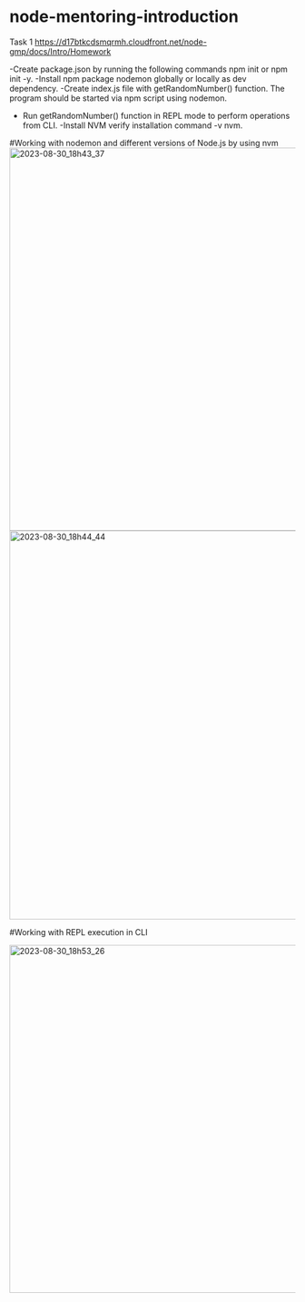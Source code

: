 # node-mentoring-introduction
Task 1
https://d17btkcdsmqrmh.cloudfront.net/node-gmp/docs/Intro/Homework

-Create package.json by running the following commands npm init or npm init -y.
-Install npm package nodemon globally or locally as dev dependency.
-Create index.js file with getRandomNumber() function. The program should be started via npm script using nodemon.
- Run getRandomNumber() function in REPL mode to perform operations from CLI.
-Install NVM verify installation command -v nvm.

#Working with nodemon and different versions of Node.js by using nvm
<img width="675" alt="2023-08-30_18h43_37" src="https://github.com/kandalova/node-mentoring-introduction/assets/26093763/43527d63-fb6f-4970-91fa-2e1b58169cbc">
<img width="685" alt="2023-08-30_18h44_44" src="https://github.com/kandalova/node-mentoring-introduction/assets/26093763/5b46162b-40b8-454a-b038-b2ed0ec7d7a5">

#Working with REPL execution in CLI

<img width="613" alt="2023-08-30_18h53_26" src="https://github.com/kandalova/node-mentoring-introduction/assets/26093763/037ca693-b819-4dd6-af71-79101397b427">
